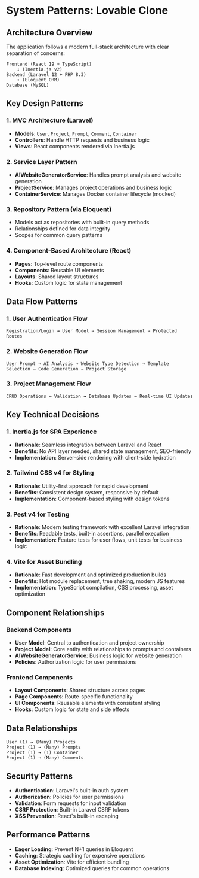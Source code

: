 # System Patterns: Lovable Clone

## Architecture Overview
The application follows a modern full-stack architecture with clear separation of concerns:

```
Frontend (React 19 + TypeScript)
    ↕ (Inertia.js v2)
Backend (Laravel 12 + PHP 8.3)
    ↕ (Eloquent ORM)
Database (MySQL)
```

## Key Design Patterns

### 1. MVC Architecture (Laravel)
- **Models**: `User`, `Project`, `Prompt`, `Comment`, `Container`
- **Controllers**: Handle HTTP requests and business logic
- **Views**: React components rendered via Inertia.js

### 2. Service Layer Pattern
- **AIWebsiteGeneratorService**: Handles prompt analysis and website generation
- **ProjectService**: Manages project operations and business logic
- **ContainerService**: Manages Docker container lifecycle (mocked)

### 3. Repository Pattern (via Eloquent)
- Models act as repositories with built-in query methods
- Relationships defined for data integrity
- Scopes for common query patterns

### 4. Component-Based Architecture (React)
- **Pages**: Top-level route components
- **Components**: Reusable UI elements
- **Layouts**: Shared layout structures
- **Hooks**: Custom logic for state management

## Data Flow Patterns

### 1. User Authentication Flow
```
Registration/Login → User Model → Session Management → Protected Routes
```

### 2. Website Generation Flow
```
User Prompt → AI Analysis → Website Type Detection → Template Selection → Code Generation → Project Storage
```

### 3. Project Management Flow
```
CRUD Operations → Validation → Database Updates → Real-time UI Updates
```

## Key Technical Decisions

### 1. Inertia.js for SPA Experience
- **Rationale**: Seamless integration between Laravel and React
- **Benefits**: No API layer needed, shared state management, SEO-friendly
- **Implementation**: Server-side rendering with client-side hydration

### 2. Tailwind CSS v4 for Styling
- **Rationale**: Utility-first approach for rapid development
- **Benefits**: Consistent design system, responsive by default
- **Implementation**: Component-based styling with design tokens

### 3. Pest v4 for Testing
- **Rationale**: Modern testing framework with excellent Laravel integration
- **Benefits**: Readable tests, built-in assertions, parallel execution
- **Implementation**: Feature tests for user flows, unit tests for business logic

### 4. Vite for Asset Bundling
- **Rationale**: Fast development and optimized production builds
- **Benefits**: Hot module replacement, tree shaking, modern JS features
- **Implementation**: TypeScript compilation, CSS processing, asset optimization

## Component Relationships

### Backend Components
- **User Model**: Central to authentication and project ownership
- **Project Model**: Core entity with relationships to prompts and containers
- **AIWebsiteGeneratorService**: Business logic for website generation
- **Policies**: Authorization logic for user permissions

### Frontend Components
- **Layout Components**: Shared structure across pages
- **Page Components**: Route-specific functionality
- **UI Components**: Reusable elements with consistent styling
- **Hooks**: Custom logic for state and side effects

## Data Relationships
```
User (1) → (Many) Projects
Project (1) → (Many) Prompts
Project (1) → (1) Container
Project (1) → (Many) Comments
```

## Security Patterns
- **Authentication**: Laravel's built-in auth system
- **Authorization**: Policies for user permissions
- **Validation**: Form requests for input validation
- **CSRF Protection**: Built-in Laravel CSRF tokens
- **XSS Prevention**: React's built-in escaping

## Performance Patterns
- **Eager Loading**: Prevent N+1 queries in Eloquent
- **Caching**: Strategic caching for expensive operations
- **Asset Optimization**: Vite for efficient bundling
- **Database Indexing**: Optimized queries for common operations
